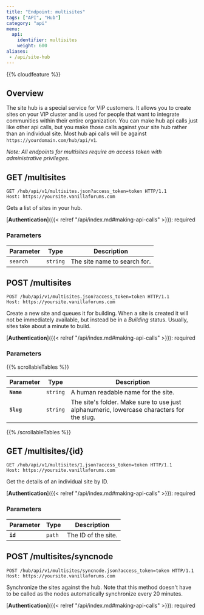 ```yaml
---
title: "Endpoint: multisites"
tags: ["API", "Hub"]
category: "api"
menu:
  api:
    identifier: multisites
    weight: 600
aliases:
 - /api/site-hub
---
```

{{% cloudfeature %}}

## Overview

The site hub is a special service for VIP customers. It allows you to create sites on your VIP cluster and is used for people that want to integrate communities within their entire organization. You can make hub api calls just like other api calls, but you make those calls against your site hub rather than an individual site. Most hub api calls will be against `https://yourdomain.com/hub/api/v1`.

*Note: All endpoints for multisites require an access token with administrative privileges.*

## GET /multisites

```http
GET /hub/api/v1/multisites.json?access_token=token HTTP/1.1
Host: https://yoursite.vanillaforums.com
```

Gets a list of sites in your hub.

[__Authentication__]({{< relref "/api/index.md#making-api-calls" >}}): required

### Parameters

Parameter           | Type      | Description
---                 | ---       | ---
`search`            | `string`  | The site name to search for.

## POST /multisites

```http
POST /hub/api/v1/multisites.json?access_token=token HTTP/1.1
Host: https://yoursite.vanillaforums.com
```

Create a new site and queues it for building. When a site is created it will not be immediately available, but instead be in a *Building* status. Usually, sites take about a minute to build.

[__Authentication__]({{< relref "/api/index.md#making-api-calls" >}}): required

### Parameters

{{% scrollableTables %}}

Parameter           | Type      | Description
---                 | ---       | ---
__`Name`__          | `string`  | A human readable name for the site.
__`Slug`__          | `string`  | The site's folder. Make sure to use just alphanumeric, lowercase characters for the slug.

{{% /scrollableTables %}}

## GET /multisites/{id}

```
GET /hub/api/v1/multisites/1.json?access_token=token HTTP/1.1
Host: https://yoursite.vanillaforums.com
```

Get the details of an individual site by ID.

[__Authentication__]({{< relref "/api/index.md#making-api-calls" >}}): required

### Parameters

Parameter           | Type      | Description
---                 | ---       | ---
__`id`__            | `path`    | The ID of the site.

## POST /multisites/syncnode

```
POST /hub/api/v1/multisites/syncnode.json?access_token=token HTTP/1.1
Host: https://yoursite.vanillaforums.com
```

Synchronize the sites against the hub. Note that this method doesn't have to be called as the nodes automatically synchronize every 20 minutes.

[__Authentication__]({{< relref "/api/index.md#making-api-calls" >}}): required
